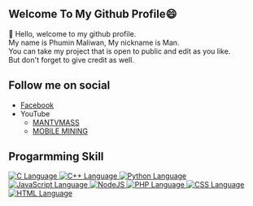 ## Welcome To My Github Profile😄
  
💬 Hello, welcome to my github profile.  
My name is Phumin Maliwan, My nickname is Man.  
You can take my project that is open to public and edit as you like.  
But don't forget to give credit as well.  

## Follow me on social
  * [Facebook](https://www.facebook.com/PhuminMaliwan)  
  * YouTube
    * [MANTVMASS](https://www.youtube.com/channel/UCYJk0E1wwY3zX-i8tn95mhw)
    * [MOBILE MINING](https://www.youtube.com/channel/UCevNnlKLgRTg-cku5JQ2Ahw)  
  
  
 ## Progarmming Skill
<a href="./">
  <img title="C Language" src="https://img.icons8.com/color/96/000000/c-programming.png"/> 
</a>
<a href="./">
  <img title="C++ Language" src="https://img.icons8.com/color/96/000000/c-plus-plus-logo.png"/>
</a>
<a href="./">
  <img title="Python Language" src="https://img.icons8.com/color/96/000000/python--v2.png"/>
</a>
<a href="./">
  <img title="JavaScript Language" src="https://img.icons8.com/color/96/000000/javascript--v2.png"/>
</a>
<a href="./">
  <img title="NodeJS" src="https://img.icons8.com/color/96/000000/nodejs.png"/>
</a>
<a href="./">
  <img title="PHP Language" src="https://img.icons8.com/ios/100/000000/php.png"/>
</a>
<a href="./">
  <img title="CSS Language" src="https://img.icons8.com/color/96/000000/css3.png"/>
</a>
<a href="./">
  <img title="HTML Language" src="https://img.icons8.com/color/96/000000/html-5--v1.png"/>
</a>
  
  
<!--
**mantvmass/mantvmass** is a ✨ _special_ ✨ repository because its `README.md` (this file) appears on your GitHub profile.

Here are some ideas to get you started:

- 🔭 I’m currently working on ...
- 🌱 I’m currently learning ...
- 👯 I’m looking to collaborate on ...
- 🤔 I’m looking for help with ...
- 💬 Ask me about ...
- 📫 How to reach me: ...
- 😄 Pronouns: ...
- ⚡ Fun fact: ...
-->
